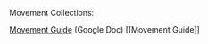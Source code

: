 Movement Collections:

[Movement Guide](https://docs.google.com/document/d/1o3gouaiHsHT2H9d2HD5gDhgmoWwoL94gSFt7Ka1-vDk/edit?usp=sharing) (Google Doc)
[[Movement Guide]]
